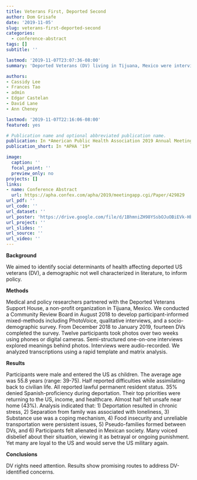 ```yaml
---
title: Veterans First, Deported Second
author: Dom Grisafe
date: '2019-11-05'
slug: veterans-first-deported-second
categories:
  - conference-abstract
tags: []
subtitle: ''

lastmod: '2019-11-07T23:07:36-08:00'
summary: 'Deported Veterans (DV) living in Tijuana, Mexico were interviewed to understand their experiences. All DV entered the US as children and served in the military, half of DV reported difficulties returning to civilian life, one-third of DV did not speak Spanish at the time of their deportation. DV rights need attention.'

authors:
- Cassidy Lee
- Frances Tao
- admin
- Edgar Castelan
- David Lane
- Ann Cheney

lastmod: '2019-11-07T22:16:06-08:00'
featured: yes

# Publication name and optional abbreviated publication name.
publication: In *American Public Health Association 2019 Annual Meeting and Expo*
publication_short: In *APHA '19*

image:
  caption: ''
  focal_point: ''
  preview_only: no
projects: []
links:
- name: Conference Abstract
  url: https://apha.confex.com/apha/2019/meetingapp.cgi/Paper/429829
url_pdf: ''
url_code: ''
url_dataset: ''
url_poster: 'https://drive.google.com/file/d/1BhmniZH98YSsbOJuOBiEVk-HbA_Fa657/view?usp=sharing'
url_project: ''
url_slides: ''
url_source: ''
url_video: ''
---
```


**Background**  

We aimed to identify social determinants of health affecting deported US veterans (DV), a demographic not well characterized in literature, to inform policy.

**Methods**  

Medical and policy researchers partnered with the Deported Veterans Support House, a non-profit organization in Tijuana, Mexico. We conducted a Community Review Board in August 2018 to develop participant-informed mixed-methods including PhotoVoice, qualitative interviews, and a socio-demographic survey. From December 2018 to January 2019, fourteen DVs completed the survey. Twelve participants took photos over two weeks using phones or digital cameras. Semi-structured one-on-one interviews explored meanings behind photos. Interviews were audio-recorded. We analyzed transcriptions using a rapid template and matrix analysis.

**Results**  

Participants were male and entered the US as children. The average age was 55.8 years (range: 39-75). Half reported difficulties while assimilating back to civilian life. All reported lawful permanent resident status. 35% denied Spanish-proficiency during deportation. Their top priorities were returning to the US, income, and healthcare. Almost half felt unsafe near home (43%). Analysis indicated that: 1) Deportation resulted in chronic stress, 2) Separation from family was associated with loneliness, 3) Substance use was a coping mechanism, 4) Food insecurity and unreliable transportation were persistent issues, 5) Pseudo-families formed between DVs, and 6) Participants felt alienated in Mexican society. Many voiced disbelief about their situation, viewing it as betrayal or ongoing punishment. Yet many are loyal to the US and would serve the US military again.

**Conclusions**  

DV rights need attention. Results show promising routes to address DV-identified concerns.
